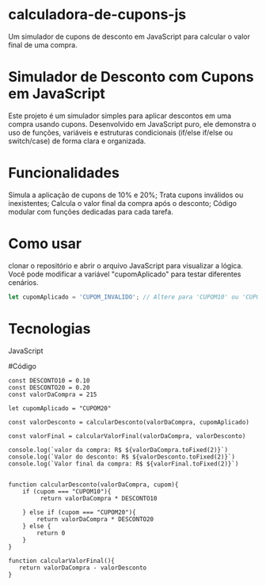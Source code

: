 # calculadora-de-cupons-js
Um simulador de cupons de desconto em JavaScript para calcular o valor final de uma compra.

# Simulador de Desconto com Cupons em JavaScript
Este projeto é um simulador simples para aplicar descontos em uma compra usando cupons. Desenvolvido em JavaScript puro, ele demonstra o uso de funções, variáveis e estruturas condicionais (if/else if/else ou switch/case) de forma clara e organizada.

# Funcionalidades
Simula a aplicação de cupons de 10% e 20%;
Trata cupons inválidos ou inexistentes;
Calcula o valor final da compra após o desconto;
Código modular com funções dedicadas para cada tarefa.

# Como usar
clonar o repositório e abrir o arquivo JavaScript para visualizar a lógica. Você pode modificar a variável "cupomAplicado" para testar diferentes cenários.
```javascript
let cupomAplicado = 'CUPOM_INVALIDO'; // Altere para 'CUPOM10' ou 'CUPOM20'
````
# Tecnologias
JavaScript

#Código
````
const DESCONTO10 = 0.10
const DESCONTO20 = 0.20
const valorDaCompra = 215

let cupomAplicado = "CUPOM20"

const valorDesconto = calcularDesconto(valorDaCompra, cupomAplicado)

const valorFinal = calcularValorFinal(valorDaCompra, valorDesconto)

console.log(`valor da compra: R$ ${valorDaCompra.toFixed(2)}`)
console.log(`Valor do desconto: R$ ${valorDesconto.toFixed(2)}`)
console.log(`Valor final da compra: R$ ${valorFinal.toFixed(2)}`)


function calcularDesconto(valorDaCompra, cupom){
    if (cupom === "CUPOM10"){
         return valorDaCompra * DESCONTO10
         
    } else if (cupom === "CUPOM20"){
        return valorDaCompra * DESCONTO20
    } else {
        return 0
    }
}

function calcularValorFinal(){
   return valorDaCompra - valorDesconto
}

